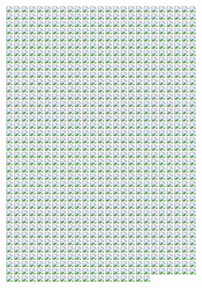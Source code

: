 <img src='CUFSF_944/1.jpg' aligh=center>
<img src='CUFSF_944/2.jpg' aligh=center>
<img src='CUFSF_944/3.jpg' aligh=center>
<img src='CUFSF_944/4.jpg' aligh=center>
<img src='CUFSF_944/5.jpg' aligh=center>
<img src='CUFSF_944/6.jpg' aligh=center>
<img src='CUFSF_944/7.jpg' aligh=center>
<img src='CUFSF_944/8.jpg' aligh=center>
<img src='CUFSF_944/9.jpg' aligh=center>
<img src='CUFSF_944/10.jpg' aligh=center>
<img src='CUFSF_944/11.jpg' aligh=center>
<img src='CUFSF_944/12.jpg' aligh=center>
<img src='CUFSF_944/13.jpg' aligh=center>
<img src='CUFSF_944/14.jpg' aligh=center>
<img src='CUFSF_944/15.jpg' aligh=center>
<img src='CUFSF_944/16.jpg' aligh=center>
<img src='CUFSF_944/17.jpg' aligh=center>
<img src='CUFSF_944/18.jpg' aligh=center>
<img src='CUFSF_944/19.jpg' aligh=center>
<img src='CUFSF_944/20.jpg' aligh=center>
<img src='CUFSF_944/21.jpg' aligh=center>
<img src='CUFSF_944/22.jpg' aligh=center>
<img src='CUFSF_944/23.jpg' aligh=center>
<img src='CUFSF_944/24.jpg' aligh=center>
<img src='CUFSF_944/25.jpg' aligh=center>
<img src='CUFSF_944/26.jpg' aligh=center>
<img src='CUFSF_944/27.jpg' aligh=center>
<img src='CUFSF_944/28.jpg' aligh=center>
<img src='CUFSF_944/29.jpg' aligh=center>
<img src='CUFSF_944/30.jpg' aligh=center>
<img src='CUFSF_944/31.jpg' aligh=center>
<img src='CUFSF_944/32.jpg' aligh=center>
<img src='CUFSF_944/33.jpg' aligh=center>
<img src='CUFSF_944/34.jpg' aligh=center>
<img src='CUFSF_944/35.jpg' aligh=center>
<img src='CUFSF_944/36.jpg' aligh=center>
<img src='CUFSF_944/37.jpg' aligh=center>
<img src='CUFSF_944/38.jpg' aligh=center>
<img src='CUFSF_944/39.jpg' aligh=center>
<img src='CUFSF_944/40.jpg' aligh=center>
<img src='CUFSF_944/41.jpg' aligh=center>
<img src='CUFSF_944/42.jpg' aligh=center>
<img src='CUFSF_944/43.jpg' aligh=center>
<img src='CUFSF_944/44.jpg' aligh=center>
<img src='CUFSF_944/45.jpg' aligh=center>
<img src='CUFSF_944/46.jpg' aligh=center>
<img src='CUFSF_944/47.jpg' aligh=center>
<img src='CUFSF_944/48.jpg' aligh=center>
<img src='CUFSF_944/49.jpg' aligh=center>
<img src='CUFSF_944/50.jpg' aligh=center>
<img src='CUFSF_944/51.jpg' aligh=center>
<img src='CUFSF_944/52.jpg' aligh=center>
<img src='CUFSF_944/53.jpg' aligh=center>
<img src='CUFSF_944/54.jpg' aligh=center>
<img src='CUFSF_944/55.jpg' aligh=center>
<img src='CUFSF_944/56.jpg' aligh=center>
<img src='CUFSF_944/57.jpg' aligh=center>
<img src='CUFSF_944/58.jpg' aligh=center>
<img src='CUFSF_944/59.jpg' aligh=center>
<img src='CUFSF_944/60.jpg' aligh=center>
<img src='CUFSF_944/61.jpg' aligh=center>
<img src='CUFSF_944/62.jpg' aligh=center>
<img src='CUFSF_944/63.jpg' aligh=center>
<img src='CUFSF_944/64.jpg' aligh=center>
<img src='CUFSF_944/65.jpg' aligh=center>
<img src='CUFSF_944/66.jpg' aligh=center>
<img src='CUFSF_944/67.jpg' aligh=center>
<img src='CUFSF_944/68.jpg' aligh=center>
<img src='CUFSF_944/69.jpg' aligh=center>
<img src='CUFSF_944/70.jpg' aligh=center>
<img src='CUFSF_944/71.jpg' aligh=center>
<img src='CUFSF_944/72.jpg' aligh=center>
<img src='CUFSF_944/73.jpg' aligh=center>
<img src='CUFSF_944/74.jpg' aligh=center>
<img src='CUFSF_944/75.jpg' aligh=center>
<img src='CUFSF_944/76.jpg' aligh=center>
<img src='CUFSF_944/77.jpg' aligh=center>
<img src='CUFSF_944/78.jpg' aligh=center>
<img src='CUFSF_944/79.jpg' aligh=center>
<img src='CUFSF_944/80.jpg' aligh=center>
<img src='CUFSF_944/81.jpg' aligh=center>
<img src='CUFSF_944/82.jpg' aligh=center>
<img src='CUFSF_944/83.jpg' aligh=center>
<img src='CUFSF_944/84.jpg' aligh=center>
<img src='CUFSF_944/85.jpg' aligh=center>
<img src='CUFSF_944/86.jpg' aligh=center>
<img src='CUFSF_944/87.jpg' aligh=center>
<img src='CUFSF_944/88.jpg' aligh=center>
<img src='CUFSF_944/89.jpg' aligh=center>
<img src='CUFSF_944/90.jpg' aligh=center>
<img src='CUFSF_944/91.jpg' aligh=center>
<img src='CUFSF_944/92.jpg' aligh=center>
<img src='CUFSF_944/93.jpg' aligh=center>
<img src='CUFSF_944/94.jpg' aligh=center>
<img src='CUFSF_944/95.jpg' aligh=center>
<img src='CUFSF_944/96.jpg' aligh=center>
<img src='CUFSF_944/97.jpg' aligh=center>
<img src='CUFSF_944/98.jpg' aligh=center>
<img src='CUFSF_944/99.jpg' aligh=center>
<img src='CUFSF_944/100.jpg' aligh=center>
<img src='CUFSF_944/101.jpg' aligh=center>
<img src='CUFSF_944/102.jpg' aligh=center>
<img src='CUFSF_944/103.jpg' aligh=center>
<img src='CUFSF_944/104.jpg' aligh=center>
<img src='CUFSF_944/105.jpg' aligh=center>
<img src='CUFSF_944/106.jpg' aligh=center>
<img src='CUFSF_944/107.jpg' aligh=center>
<img src='CUFSF_944/108.jpg' aligh=center>
<img src='CUFSF_944/109.jpg' aligh=center>
<img src='CUFSF_944/110.jpg' aligh=center>
<img src='CUFSF_944/111.jpg' aligh=center>
<img src='CUFSF_944/112.jpg' aligh=center>
<img src='CUFSF_944/113.jpg' aligh=center>
<img src='CUFSF_944/114.jpg' aligh=center>
<img src='CUFSF_944/115.jpg' aligh=center>
<img src='CUFSF_944/116.jpg' aligh=center>
<img src='CUFSF_944/117.jpg' aligh=center>
<img src='CUFSF_944/118.jpg' aligh=center>
<img src='CUFSF_944/119.jpg' aligh=center>
<img src='CUFSF_944/120.jpg' aligh=center>
<img src='CUFSF_944/121.jpg' aligh=center>
<img src='CUFSF_944/122.jpg' aligh=center>
<img src='CUFSF_944/123.jpg' aligh=center>
<img src='CUFSF_944/124.jpg' aligh=center>
<img src='CUFSF_944/125.jpg' aligh=center>
<img src='CUFSF_944/126.jpg' aligh=center>
<img src='CUFSF_944/127.jpg' aligh=center>
<img src='CUFSF_944/128.jpg' aligh=center>
<img src='CUFSF_944/129.jpg' aligh=center>
<img src='CUFSF_944/130.jpg' aligh=center>
<img src='CUFSF_944/131.jpg' aligh=center>
<img src='CUFSF_944/132.jpg' aligh=center>
<img src='CUFSF_944/133.jpg' aligh=center>
<img src='CUFSF_944/134.jpg' aligh=center>
<img src='CUFSF_944/135.jpg' aligh=center>
<img src='CUFSF_944/136.jpg' aligh=center>
<img src='CUFSF_944/137.jpg' aligh=center>
<img src='CUFSF_944/138.jpg' aligh=center>
<img src='CUFSF_944/139.jpg' aligh=center>
<img src='CUFSF_944/140.jpg' aligh=center>
<img src='CUFSF_944/141.jpg' aligh=center>
<img src='CUFSF_944/142.jpg' aligh=center>
<img src='CUFSF_944/143.jpg' aligh=center>
<img src='CUFSF_944/144.jpg' aligh=center>
<img src='CUFSF_944/145.jpg' aligh=center>
<img src='CUFSF_944/146.jpg' aligh=center>
<img src='CUFSF_944/147.jpg' aligh=center>
<img src='CUFSF_944/148.jpg' aligh=center>
<img src='CUFSF_944/149.jpg' aligh=center>
<img src='CUFSF_944/150.jpg' aligh=center>
<img src='CUFSF_944/151.jpg' aligh=center>
<img src='CUFSF_944/152.jpg' aligh=center>
<img src='CUFSF_944/153.jpg' aligh=center>
<img src='CUFSF_944/154.jpg' aligh=center>
<img src='CUFSF_944/155.jpg' aligh=center>
<img src='CUFSF_944/156.jpg' aligh=center>
<img src='CUFSF_944/157.jpg' aligh=center>
<img src='CUFSF_944/158.jpg' aligh=center>
<img src='CUFSF_944/159.jpg' aligh=center>
<img src='CUFSF_944/160.jpg' aligh=center>
<img src='CUFSF_944/161.jpg' aligh=center>
<img src='CUFSF_944/162.jpg' aligh=center>
<img src='CUFSF_944/163.jpg' aligh=center>
<img src='CUFSF_944/164.jpg' aligh=center>
<img src='CUFSF_944/165.jpg' aligh=center>
<img src='CUFSF_944/166.jpg' aligh=center>
<img src='CUFSF_944/167.jpg' aligh=center>
<img src='CUFSF_944/168.jpg' aligh=center>
<img src='CUFSF_944/169.jpg' aligh=center>
<img src='CUFSF_944/170.jpg' aligh=center>
<img src='CUFSF_944/171.jpg' aligh=center>
<img src='CUFSF_944/172.jpg' aligh=center>
<img src='CUFSF_944/173.jpg' aligh=center>
<img src='CUFSF_944/174.jpg' aligh=center>
<img src='CUFSF_944/175.jpg' aligh=center>
<img src='CUFSF_944/176.jpg' aligh=center>
<img src='CUFSF_944/177.jpg' aligh=center>
<img src='CUFSF_944/178.jpg' aligh=center>
<img src='CUFSF_944/179.jpg' aligh=center>
<img src='CUFSF_944/180.jpg' aligh=center>
<img src='CUFSF_944/181.jpg' aligh=center>
<img src='CUFSF_944/182.jpg' aligh=center>
<img src='CUFSF_944/183.jpg' aligh=center>
<img src='CUFSF_944/184.jpg' aligh=center>
<img src='CUFSF_944/185.jpg' aligh=center>
<img src='CUFSF_944/186.jpg' aligh=center>
<img src='CUFSF_944/187.jpg' aligh=center>
<img src='CUFSF_944/188.jpg' aligh=center>
<img src='CUFSF_944/189.jpg' aligh=center>
<img src='CUFSF_944/190.jpg' aligh=center>
<img src='CUFSF_944/191.jpg' aligh=center>
<img src='CUFSF_944/192.jpg' aligh=center>
<img src='CUFSF_944/193.jpg' aligh=center>
<img src='CUFSF_944/194.jpg' aligh=center>
<img src='CUFSF_944/195.jpg' aligh=center>
<img src='CUFSF_944/196.jpg' aligh=center>
<img src='CUFSF_944/197.jpg' aligh=center>
<img src='CUFSF_944/198.jpg' aligh=center>
<img src='CUFSF_944/199.jpg' aligh=center>
<img src='CUFSF_944/200.jpg' aligh=center>
<img src='CUFSF_944/201.jpg' aligh=center>
<img src='CUFSF_944/202.jpg' aligh=center>
<img src='CUFSF_944/203.jpg' aligh=center>
<img src='CUFSF_944/204.jpg' aligh=center>
<img src='CUFSF_944/205.jpg' aligh=center>
<img src='CUFSF_944/206.jpg' aligh=center>
<img src='CUFSF_944/207.jpg' aligh=center>
<img src='CUFSF_944/208.jpg' aligh=center>
<img src='CUFSF_944/209.jpg' aligh=center>
<img src='CUFSF_944/210.jpg' aligh=center>
<img src='CUFSF_944/211.jpg' aligh=center>
<img src='CUFSF_944/212.jpg' aligh=center>
<img src='CUFSF_944/213.jpg' aligh=center>
<img src='CUFSF_944/214.jpg' aligh=center>
<img src='CUFSF_944/215.jpg' aligh=center>
<img src='CUFSF_944/216.jpg' aligh=center>
<img src='CUFSF_944/217.jpg' aligh=center>
<img src='CUFSF_944/218.jpg' aligh=center>
<img src='CUFSF_944/219.jpg' aligh=center>
<img src='CUFSF_944/220.jpg' aligh=center>
<img src='CUFSF_944/221.jpg' aligh=center>
<img src='CUFSF_944/222.jpg' aligh=center>
<img src='CUFSF_944/223.jpg' aligh=center>
<img src='CUFSF_944/224.jpg' aligh=center>
<img src='CUFSF_944/225.jpg' aligh=center>
<img src='CUFSF_944/226.jpg' aligh=center>
<img src='CUFSF_944/227.jpg' aligh=center>
<img src='CUFSF_944/228.jpg' aligh=center>
<img src='CUFSF_944/229.jpg' aligh=center>
<img src='CUFSF_944/230.jpg' aligh=center>
<img src='CUFSF_944/231.jpg' aligh=center>
<img src='CUFSF_944/232.jpg' aligh=center>
<img src='CUFSF_944/233.jpg' aligh=center>
<img src='CUFSF_944/234.jpg' aligh=center>
<img src='CUFSF_944/235.jpg' aligh=center>
<img src='CUFSF_944/236.jpg' aligh=center>
<img src='CUFSF_944/237.jpg' aligh=center>
<img src='CUFSF_944/238.jpg' aligh=center>
<img src='CUFSF_944/239.jpg' aligh=center>
<img src='CUFSF_944/240.jpg' aligh=center>
<img src='CUFSF_944/241.jpg' aligh=center>
<img src='CUFSF_944/242.jpg' aligh=center>
<img src='CUFSF_944/243.jpg' aligh=center>
<img src='CUFSF_944/244.jpg' aligh=center>
<img src='CUFSF_944/245.jpg' aligh=center>
<img src='CUFSF_944/246.jpg' aligh=center>
<img src='CUFSF_944/247.jpg' aligh=center>
<img src='CUFSF_944/248.jpg' aligh=center>
<img src='CUFSF_944/249.jpg' aligh=center>
<img src='CUFSF_944/250.jpg' aligh=center>
<img src='CUFSF_944/251.jpg' aligh=center>
<img src='CUFSF_944/252.jpg' aligh=center>
<img src='CUFSF_944/253.jpg' aligh=center>
<img src='CUFSF_944/254.jpg' aligh=center>
<img src='CUFSF_944/255.jpg' aligh=center>
<img src='CUFSF_944/256.jpg' aligh=center>
<img src='CUFSF_944/257.jpg' aligh=center>
<img src='CUFSF_944/258.jpg' aligh=center>
<img src='CUFSF_944/259.jpg' aligh=center>
<img src='CUFSF_944/260.jpg' aligh=center>
<img src='CUFSF_944/261.jpg' aligh=center>
<img src='CUFSF_944/262.jpg' aligh=center>
<img src='CUFSF_944/263.jpg' aligh=center>
<img src='CUFSF_944/264.jpg' aligh=center>
<img src='CUFSF_944/265.jpg' aligh=center>
<img src='CUFSF_944/266.jpg' aligh=center>
<img src='CUFSF_944/267.jpg' aligh=center>
<img src='CUFSF_944/268.jpg' aligh=center>
<img src='CUFSF_944/269.jpg' aligh=center>
<img src='CUFSF_944/270.jpg' aligh=center>
<img src='CUFSF_944/271.jpg' aligh=center>
<img src='CUFSF_944/272.jpg' aligh=center>
<img src='CUFSF_944/273.jpg' aligh=center>
<img src='CUFSF_944/274.jpg' aligh=center>
<img src='CUFSF_944/275.jpg' aligh=center>
<img src='CUFSF_944/276.jpg' aligh=center>
<img src='CUFSF_944/277.jpg' aligh=center>
<img src='CUFSF_944/278.jpg' aligh=center>
<img src='CUFSF_944/279.jpg' aligh=center>
<img src='CUFSF_944/280.jpg' aligh=center>
<img src='CUFSF_944/281.jpg' aligh=center>
<img src='CUFSF_944/282.jpg' aligh=center>
<img src='CUFSF_944/283.jpg' aligh=center>
<img src='CUFSF_944/284.jpg' aligh=center>
<img src='CUFSF_944/285.jpg' aligh=center>
<img src='CUFSF_944/286.jpg' aligh=center>
<img src='CUFSF_944/287.jpg' aligh=center>
<img src='CUFSF_944/288.jpg' aligh=center>
<img src='CUFSF_944/289.jpg' aligh=center>
<img src='CUFSF_944/290.jpg' aligh=center>
<img src='CUFSF_944/291.jpg' aligh=center>
<img src='CUFSF_944/292.jpg' aligh=center>
<img src='CUFSF_944/293.jpg' aligh=center>
<img src='CUFSF_944/294.jpg' aligh=center>
<img src='CUFSF_944/295.jpg' aligh=center>
<img src='CUFSF_944/296.jpg' aligh=center>
<img src='CUFSF_944/297.jpg' aligh=center>
<img src='CUFSF_944/298.jpg' aligh=center>
<img src='CUFSF_944/299.jpg' aligh=center>
<img src='CUFSF_944/300.jpg' aligh=center>
<img src='CUFSF_944/301.jpg' aligh=center>
<img src='CUFSF_944/302.jpg' aligh=center>
<img src='CUFSF_944/303.jpg' aligh=center>
<img src='CUFSF_944/304.jpg' aligh=center>
<img src='CUFSF_944/305.jpg' aligh=center>
<img src='CUFSF_944/306.jpg' aligh=center>
<img src='CUFSF_944/307.jpg' aligh=center>
<img src='CUFSF_944/308.jpg' aligh=center>
<img src='CUFSF_944/309.jpg' aligh=center>
<img src='CUFSF_944/310.jpg' aligh=center>
<img src='CUFSF_944/311.jpg' aligh=center>
<img src='CUFSF_944/312.jpg' aligh=center>
<img src='CUFSF_944/313.jpg' aligh=center>
<img src='CUFSF_944/314.jpg' aligh=center>
<img src='CUFSF_944/315.jpg' aligh=center>
<img src='CUFSF_944/316.jpg' aligh=center>
<img src='CUFSF_944/317.jpg' aligh=center>
<img src='CUFSF_944/318.jpg' aligh=center>
<img src='CUFSF_944/319.jpg' aligh=center>
<img src='CUFSF_944/320.jpg' aligh=center>
<img src='CUFSF_944/321.jpg' aligh=center>
<img src='CUFSF_944/322.jpg' aligh=center>
<img src='CUFSF_944/323.jpg' aligh=center>
<img src='CUFSF_944/324.jpg' aligh=center>
<img src='CUFSF_944/325.jpg' aligh=center>
<img src='CUFSF_944/326.jpg' aligh=center>
<img src='CUFSF_944/327.jpg' aligh=center>
<img src='CUFSF_944/328.jpg' aligh=center>
<img src='CUFSF_944/329.jpg' aligh=center>
<img src='CUFSF_944/330.jpg' aligh=center>
<img src='CUFSF_944/331.jpg' aligh=center>
<img src='CUFSF_944/332.jpg' aligh=center>
<img src='CUFSF_944/333.jpg' aligh=center>
<img src='CUFSF_944/334.jpg' aligh=center>
<img src='CUFSF_944/335.jpg' aligh=center>
<img src='CUFSF_944/336.jpg' aligh=center>
<img src='CUFSF_944/337.jpg' aligh=center>
<img src='CUFSF_944/338.jpg' aligh=center>
<img src='CUFSF_944/339.jpg' aligh=center>
<img src='CUFSF_944/340.jpg' aligh=center>
<img src='CUFSF_944/341.jpg' aligh=center>
<img src='CUFSF_944/342.jpg' aligh=center>
<img src='CUFSF_944/343.jpg' aligh=center>
<img src='CUFSF_944/344.jpg' aligh=center>
<img src='CUFSF_944/345.jpg' aligh=center>
<img src='CUFSF_944/346.jpg' aligh=center>
<img src='CUFSF_944/347.jpg' aligh=center>
<img src='CUFSF_944/348.jpg' aligh=center>
<img src='CUFSF_944/349.jpg' aligh=center>
<img src='CUFSF_944/350.jpg' aligh=center>
<img src='CUFSF_944/351.jpg' aligh=center>
<img src='CUFSF_944/352.jpg' aligh=center>
<img src='CUFSF_944/353.jpg' aligh=center>
<img src='CUFSF_944/354.jpg' aligh=center>
<img src='CUFSF_944/355.jpg' aligh=center>
<img src='CUFSF_944/356.jpg' aligh=center>
<img src='CUFSF_944/357.jpg' aligh=center>
<img src='CUFSF_944/358.jpg' aligh=center>
<img src='CUFSF_944/359.jpg' aligh=center>
<img src='CUFSF_944/360.jpg' aligh=center>
<img src='CUFSF_944/361.jpg' aligh=center>
<img src='CUFSF_944/362.jpg' aligh=center>
<img src='CUFSF_944/363.jpg' aligh=center>
<img src='CUFSF_944/364.jpg' aligh=center>
<img src='CUFSF_944/365.jpg' aligh=center>
<img src='CUFSF_944/366.jpg' aligh=center>
<img src='CUFSF_944/367.jpg' aligh=center>
<img src='CUFSF_944/368.jpg' aligh=center>
<img src='CUFSF_944/369.jpg' aligh=center>
<img src='CUFSF_944/370.jpg' aligh=center>
<img src='CUFSF_944/371.jpg' aligh=center>
<img src='CUFSF_944/372.jpg' aligh=center>
<img src='CUFSF_944/373.jpg' aligh=center>
<img src='CUFSF_944/374.jpg' aligh=center>
<img src='CUFSF_944/375.jpg' aligh=center>
<img src='CUFSF_944/376.jpg' aligh=center>
<img src='CUFSF_944/377.jpg' aligh=center>
<img src='CUFSF_944/378.jpg' aligh=center>
<img src='CUFSF_944/379.jpg' aligh=center>
<img src='CUFSF_944/380.jpg' aligh=center>
<img src='CUFSF_944/381.jpg' aligh=center>
<img src='CUFSF_944/382.jpg' aligh=center>
<img src='CUFSF_944/383.jpg' aligh=center>
<img src='CUFSF_944/384.jpg' aligh=center>
<img src='CUFSF_944/385.jpg' aligh=center>
<img src='CUFSF_944/386.jpg' aligh=center>
<img src='CUFSF_944/387.jpg' aligh=center>
<img src='CUFSF_944/388.jpg' aligh=center>
<img src='CUFSF_944/389.jpg' aligh=center>
<img src='CUFSF_944/390.jpg' aligh=center>
<img src='CUFSF_944/391.jpg' aligh=center>
<img src='CUFSF_944/392.jpg' aligh=center>
<img src='CUFSF_944/393.jpg' aligh=center>
<img src='CUFSF_944/394.jpg' aligh=center>
<img src='CUFSF_944/395.jpg' aligh=center>
<img src='CUFSF_944/396.jpg' aligh=center>
<img src='CUFSF_944/397.jpg' aligh=center>
<img src='CUFSF_944/398.jpg' aligh=center>
<img src='CUFSF_944/399.jpg' aligh=center>
<img src='CUFSF_944/400.jpg' aligh=center>
<img src='CUFSF_944/401.jpg' aligh=center>
<img src='CUFSF_944/402.jpg' aligh=center>
<img src='CUFSF_944/403.jpg' aligh=center>
<img src='CUFSF_944/404.jpg' aligh=center>
<img src='CUFSF_944/405.jpg' aligh=center>
<img src='CUFSF_944/406.jpg' aligh=center>
<img src='CUFSF_944/407.jpg' aligh=center>
<img src='CUFSF_944/408.jpg' aligh=center>
<img src='CUFSF_944/409.jpg' aligh=center>
<img src='CUFSF_944/410.jpg' aligh=center>
<img src='CUFSF_944/411.jpg' aligh=center>
<img src='CUFSF_944/412.jpg' aligh=center>
<img src='CUFSF_944/413.jpg' aligh=center>
<img src='CUFSF_944/414.jpg' aligh=center>
<img src='CUFSF_944/415.jpg' aligh=center>
<img src='CUFSF_944/416.jpg' aligh=center>
<img src='CUFSF_944/417.jpg' aligh=center>
<img src='CUFSF_944/418.jpg' aligh=center>
<img src='CUFSF_944/419.jpg' aligh=center>
<img src='CUFSF_944/420.jpg' aligh=center>
<img src='CUFSF_944/421.jpg' aligh=center>
<img src='CUFSF_944/422.jpg' aligh=center>
<img src='CUFSF_944/423.jpg' aligh=center>
<img src='CUFSF_944/424.jpg' aligh=center>
<img src='CUFSF_944/425.jpg' aligh=center>
<img src='CUFSF_944/426.jpg' aligh=center>
<img src='CUFSF_944/427.jpg' aligh=center>
<img src='CUFSF_944/428.jpg' aligh=center>
<img src='CUFSF_944/429.jpg' aligh=center>
<img src='CUFSF_944/430.jpg' aligh=center>
<img src='CUFSF_944/431.jpg' aligh=center>
<img src='CUFSF_944/432.jpg' aligh=center>
<img src='CUFSF_944/433.jpg' aligh=center>
<img src='CUFSF_944/434.jpg' aligh=center>
<img src='CUFSF_944/435.jpg' aligh=center>
<img src='CUFSF_944/436.jpg' aligh=center>
<img src='CUFSF_944/437.jpg' aligh=center>
<img src='CUFSF_944/438.jpg' aligh=center>
<img src='CUFSF_944/439.jpg' aligh=center>
<img src='CUFSF_944/440.jpg' aligh=center>
<img src='CUFSF_944/441.jpg' aligh=center>
<img src='CUFSF_944/442.jpg' aligh=center>
<img src='CUFSF_944/443.jpg' aligh=center>
<img src='CUFSF_944/444.jpg' aligh=center>
<img src='CUFSF_944/445.jpg' aligh=center>
<img src='CUFSF_944/446.jpg' aligh=center>
<img src='CUFSF_944/447.jpg' aligh=center>
<img src='CUFSF_944/448.jpg' aligh=center>
<img src='CUFSF_944/449.jpg' aligh=center>
<img src='CUFSF_944/450.jpg' aligh=center>
<img src='CUFSF_944/451.jpg' aligh=center>
<img src='CUFSF_944/452.jpg' aligh=center>
<img src='CUFSF_944/453.jpg' aligh=center>
<img src='CUFSF_944/454.jpg' aligh=center>
<img src='CUFSF_944/455.jpg' aligh=center>
<img src='CUFSF_944/456.jpg' aligh=center>
<img src='CUFSF_944/457.jpg' aligh=center>
<img src='CUFSF_944/458.jpg' aligh=center>
<img src='CUFSF_944/459.jpg' aligh=center>
<img src='CUFSF_944/460.jpg' aligh=center>
<img src='CUFSF_944/461.jpg' aligh=center>
<img src='CUFSF_944/462.jpg' aligh=center>
<img src='CUFSF_944/463.jpg' aligh=center>
<img src='CUFSF_944/464.jpg' aligh=center>
<img src='CUFSF_944/465.jpg' aligh=center>
<img src='CUFSF_944/466.jpg' aligh=center>
<img src='CUFSF_944/467.jpg' aligh=center>
<img src='CUFSF_944/468.jpg' aligh=center>
<img src='CUFSF_944/469.jpg' aligh=center>
<img src='CUFSF_944/470.jpg' aligh=center>
<img src='CUFSF_944/471.jpg' aligh=center>
<img src='CUFSF_944/472.jpg' aligh=center>
<img src='CUFSF_944/473.jpg' aligh=center>
<img src='CUFSF_944/474.jpg' aligh=center>
<img src='CUFSF_944/475.jpg' aligh=center>
<img src='CUFSF_944/476.jpg' aligh=center>
<img src='CUFSF_944/477.jpg' aligh=center>
<img src='CUFSF_944/478.jpg' aligh=center>
<img src='CUFSF_944/479.jpg' aligh=center>
<img src='CUFSF_944/480.jpg' aligh=center>
<img src='CUFSF_944/481.jpg' aligh=center>
<img src='CUFSF_944/482.jpg' aligh=center>
<img src='CUFSF_944/483.jpg' aligh=center>
<img src='CUFSF_944/484.jpg' aligh=center>
<img src='CUFSF_944/485.jpg' aligh=center>
<img src='CUFSF_944/486.jpg' aligh=center>
<img src='CUFSF_944/487.jpg' aligh=center>
<img src='CUFSF_944/488.jpg' aligh=center>
<img src='CUFSF_944/489.jpg' aligh=center>
<img src='CUFSF_944/490.jpg' aligh=center>
<img src='CUFSF_944/491.jpg' aligh=center>
<img src='CUFSF_944/492.jpg' aligh=center>
<img src='CUFSF_944/493.jpg' aligh=center>
<img src='CUFSF_944/494.jpg' aligh=center>
<img src='CUFSF_944/495.jpg' aligh=center>
<img src='CUFSF_944/496.jpg' aligh=center>
<img src='CUFSF_944/497.jpg' aligh=center>
<img src='CUFSF_944/498.jpg' aligh=center>
<img src='CUFSF_944/499.jpg' aligh=center>
<img src='CUFSF_944/500.jpg' aligh=center>
<img src='CUFSF_944/501.jpg' aligh=center>
<img src='CUFSF_944/502.jpg' aligh=center>
<img src='CUFSF_944/503.jpg' aligh=center>
<img src='CUFSF_944/504.jpg' aligh=center>
<img src='CUFSF_944/505.jpg' aligh=center>
<img src='CUFSF_944/506.jpg' aligh=center>
<img src='CUFSF_944/507.jpg' aligh=center>
<img src='CUFSF_944/508.jpg' aligh=center>
<img src='CUFSF_944/509.jpg' aligh=center>
<img src='CUFSF_944/510.jpg' aligh=center>
<img src='CUFSF_944/511.jpg' aligh=center>
<img src='CUFSF_944/512.jpg' aligh=center>
<img src='CUFSF_944/513.jpg' aligh=center>
<img src='CUFSF_944/514.jpg' aligh=center>
<img src='CUFSF_944/515.jpg' aligh=center>
<img src='CUFSF_944/516.jpg' aligh=center>
<img src='CUFSF_944/517.jpg' aligh=center>
<img src='CUFSF_944/518.jpg' aligh=center>
<img src='CUFSF_944/519.jpg' aligh=center>
<img src='CUFSF_944/520.jpg' aligh=center>
<img src='CUFSF_944/521.jpg' aligh=center>
<img src='CUFSF_944/522.jpg' aligh=center>
<img src='CUFSF_944/523.jpg' aligh=center>
<img src='CUFSF_944/524.jpg' aligh=center>
<img src='CUFSF_944/525.jpg' aligh=center>
<img src='CUFSF_944/526.jpg' aligh=center>
<img src='CUFSF_944/527.jpg' aligh=center>
<img src='CUFSF_944/528.jpg' aligh=center>
<img src='CUFSF_944/529.jpg' aligh=center>
<img src='CUFSF_944/530.jpg' aligh=center>
<img src='CUFSF_944/531.jpg' aligh=center>
<img src='CUFSF_944/532.jpg' aligh=center>
<img src='CUFSF_944/533.jpg' aligh=center>
<img src='CUFSF_944/534.jpg' aligh=center>
<img src='CUFSF_944/535.jpg' aligh=center>
<img src='CUFSF_944/536.jpg' aligh=center>
<img src='CUFSF_944/537.jpg' aligh=center>
<img src='CUFSF_944/538.jpg' aligh=center>
<img src='CUFSF_944/539.jpg' aligh=center>
<img src='CUFSF_944/540.jpg' aligh=center>
<img src='CUFSF_944/541.jpg' aligh=center>
<img src='CUFSF_944/542.jpg' aligh=center>
<img src='CUFSF_944/543.jpg' aligh=center>
<img src='CUFSF_944/544.jpg' aligh=center>
<img src='CUFSF_944/545.jpg' aligh=center>
<img src='CUFSF_944/546.jpg' aligh=center>
<img src='CUFSF_944/547.jpg' aligh=center>
<img src='CUFSF_944/548.jpg' aligh=center>
<img src='CUFSF_944/549.jpg' aligh=center>
<img src='CUFSF_944/550.jpg' aligh=center>
<img src='CUFSF_944/551.jpg' aligh=center>
<img src='CUFSF_944/552.jpg' aligh=center>
<img src='CUFSF_944/553.jpg' aligh=center>
<img src='CUFSF_944/554.jpg' aligh=center>
<img src='CUFSF_944/555.jpg' aligh=center>
<img src='CUFSF_944/556.jpg' aligh=center>
<img src='CUFSF_944/557.jpg' aligh=center>
<img src='CUFSF_944/558.jpg' aligh=center>
<img src='CUFSF_944/559.jpg' aligh=center>
<img src='CUFSF_944/560.jpg' aligh=center>
<img src='CUFSF_944/561.jpg' aligh=center>
<img src='CUFSF_944/562.jpg' aligh=center>
<img src='CUFSF_944/563.jpg' aligh=center>
<img src='CUFSF_944/564.jpg' aligh=center>
<img src='CUFSF_944/565.jpg' aligh=center>
<img src='CUFSF_944/566.jpg' aligh=center>
<img src='CUFSF_944/567.jpg' aligh=center>
<img src='CUFSF_944/568.jpg' aligh=center>
<img src='CUFSF_944/569.jpg' aligh=center>
<img src='CUFSF_944/570.jpg' aligh=center>
<img src='CUFSF_944/571.jpg' aligh=center>
<img src='CUFSF_944/572.jpg' aligh=center>
<img src='CUFSF_944/573.jpg' aligh=center>
<img src='CUFSF_944/574.jpg' aligh=center>
<img src='CUFSF_944/575.jpg' aligh=center>
<img src='CUFSF_944/576.jpg' aligh=center>
<img src='CUFSF_944/577.jpg' aligh=center>
<img src='CUFSF_944/578.jpg' aligh=center>
<img src='CUFSF_944/579.jpg' aligh=center>
<img src='CUFSF_944/580.jpg' aligh=center>
<img src='CUFSF_944/581.jpg' aligh=center>
<img src='CUFSF_944/582.jpg' aligh=center>
<img src='CUFSF_944/583.jpg' aligh=center>
<img src='CUFSF_944/584.jpg' aligh=center>
<img src='CUFSF_944/585.jpg' aligh=center>
<img src='CUFSF_944/586.jpg' aligh=center>
<img src='CUFSF_944/587.jpg' aligh=center>
<img src='CUFSF_944/588.jpg' aligh=center>
<img src='CUFSF_944/589.jpg' aligh=center>
<img src='CUFSF_944/590.jpg' aligh=center>
<img src='CUFSF_944/591.jpg' aligh=center>
<img src='CUFSF_944/592.jpg' aligh=center>
<img src='CUFSF_944/593.jpg' aligh=center>
<img src='CUFSF_944/594.jpg' aligh=center>
<img src='CUFSF_944/595.jpg' aligh=center>
<img src='CUFSF_944/596.jpg' aligh=center>
<img src='CUFSF_944/597.jpg' aligh=center>
<img src='CUFSF_944/598.jpg' aligh=center>
<img src='CUFSF_944/599.jpg' aligh=center>
<img src='CUFSF_944/600.jpg' aligh=center>
<img src='CUFSF_944/601.jpg' aligh=center>
<img src='CUFSF_944/602.jpg' aligh=center>
<img src='CUFSF_944/603.jpg' aligh=center>
<img src='CUFSF_944/604.jpg' aligh=center>
<img src='CUFSF_944/605.jpg' aligh=center>
<img src='CUFSF_944/606.jpg' aligh=center>
<img src='CUFSF_944/607.jpg' aligh=center>
<img src='CUFSF_944/608.jpg' aligh=center>
<img src='CUFSF_944/609.jpg' aligh=center>
<img src='CUFSF_944/610.jpg' aligh=center>
<img src='CUFSF_944/611.jpg' aligh=center>
<img src='CUFSF_944/612.jpg' aligh=center>
<img src='CUFSF_944/613.jpg' aligh=center>
<img src='CUFSF_944/614.jpg' aligh=center>
<img src='CUFSF_944/615.jpg' aligh=center>
<img src='CUFSF_944/616.jpg' aligh=center>
<img src='CUFSF_944/617.jpg' aligh=center>
<img src='CUFSF_944/618.jpg' aligh=center>
<img src='CUFSF_944/619.jpg' aligh=center>
<img src='CUFSF_944/620.jpg' aligh=center>
<img src='CUFSF_944/621.jpg' aligh=center>
<img src='CUFSF_944/622.jpg' aligh=center>
<img src='CUFSF_944/623.jpg' aligh=center>
<img src='CUFSF_944/624.jpg' aligh=center>
<img src='CUFSF_944/625.jpg' aligh=center>
<img src='CUFSF_944/626.jpg' aligh=center>
<img src='CUFSF_944/627.jpg' aligh=center>
<img src='CUFSF_944/628.jpg' aligh=center>
<img src='CUFSF_944/629.jpg' aligh=center>
<img src='CUFSF_944/630.jpg' aligh=center>
<img src='CUFSF_944/631.jpg' aligh=center>
<img src='CUFSF_944/632.jpg' aligh=center>
<img src='CUFSF_944/633.jpg' aligh=center>
<img src='CUFSF_944/634.jpg' aligh=center>
<img src='CUFSF_944/635.jpg' aligh=center>
<img src='CUFSF_944/636.jpg' aligh=center>
<img src='CUFSF_944/637.jpg' aligh=center>
<img src='CUFSF_944/638.jpg' aligh=center>
<img src='CUFSF_944/639.jpg' aligh=center>
<img src='CUFSF_944/640.jpg' aligh=center>
<img src='CUFSF_944/641.jpg' aligh=center>
<img src='CUFSF_944/642.jpg' aligh=center>
<img src='CUFSF_944/643.jpg' aligh=center>
<img src='CUFSF_944/644.jpg' aligh=center>
<img src='CUFSF_944/645.jpg' aligh=center>
<img src='CUFSF_944/646.jpg' aligh=center>
<img src='CUFSF_944/647.jpg' aligh=center>
<img src='CUFSF_944/648.jpg' aligh=center>
<img src='CUFSF_944/649.jpg' aligh=center>
<img src='CUFSF_944/650.jpg' aligh=center>
<img src='CUFSF_944/651.jpg' aligh=center>
<img src='CUFSF_944/652.jpg' aligh=center>
<img src='CUFSF_944/653.jpg' aligh=center>
<img src='CUFSF_944/654.jpg' aligh=center>
<img src='CUFSF_944/655.jpg' aligh=center>
<img src='CUFSF_944/656.jpg' aligh=center>
<img src='CUFSF_944/657.jpg' aligh=center>
<img src='CUFSF_944/658.jpg' aligh=center>
<img src='CUFSF_944/659.jpg' aligh=center>
<img src='CUFSF_944/660.jpg' aligh=center>
<img src='CUFSF_944/661.jpg' aligh=center>
<img src='CUFSF_944/662.jpg' aligh=center>
<img src='CUFSF_944/663.jpg' aligh=center>
<img src='CUFSF_944/664.jpg' aligh=center>
<img src='CUFSF_944/665.jpg' aligh=center>
<img src='CUFSF_944/666.jpg' aligh=center>
<img src='CUFSF_944/667.jpg' aligh=center>
<img src='CUFSF_944/668.jpg' aligh=center>
<img src='CUFSF_944/669.jpg' aligh=center>
<img src='CUFSF_944/670.jpg' aligh=center>
<img src='CUFSF_944/671.jpg' aligh=center>
<img src='CUFSF_944/672.jpg' aligh=center>
<img src='CUFSF_944/673.jpg' aligh=center>
<img src='CUFSF_944/674.jpg' aligh=center>
<img src='CUFSF_944/675.jpg' aligh=center>
<img src='CUFSF_944/676.jpg' aligh=center>
<img src='CUFSF_944/677.jpg' aligh=center>
<img src='CUFSF_944/678.jpg' aligh=center>
<img src='CUFSF_944/679.jpg' aligh=center>
<img src='CUFSF_944/680.jpg' aligh=center>
<img src='CUFSF_944/681.jpg' aligh=center>
<img src='CUFSF_944/682.jpg' aligh=center>
<img src='CUFSF_944/683.jpg' aligh=center>
<img src='CUFSF_944/684.jpg' aligh=center>
<img src='CUFSF_944/685.jpg' aligh=center>
<img src='CUFSF_944/686.jpg' aligh=center>
<img src='CUFSF_944/687.jpg' aligh=center>
<img src='CUFSF_944/688.jpg' aligh=center>
<img src='CUFSF_944/689.jpg' aligh=center>
<img src='CUFSF_944/690.jpg' aligh=center>
<img src='CUFSF_944/691.jpg' aligh=center>
<img src='CUFSF_944/692.jpg' aligh=center>
<img src='CUFSF_944/693.jpg' aligh=center>
<img src='CUFSF_944/694.jpg' aligh=center>
<img src='CUFSF_944/695.jpg' aligh=center>
<img src='CUFSF_944/696.jpg' aligh=center>
<img src='CUFSF_944/697.jpg' aligh=center>
<img src='CUFSF_944/698.jpg' aligh=center>
<img src='CUFSF_944/699.jpg' aligh=center>
<img src='CUFSF_944/700.jpg' aligh=center>
<img src='CUFSF_944/701.jpg' aligh=center>
<img src='CUFSF_944/702.jpg' aligh=center>
<img src='CUFSF_944/703.jpg' aligh=center>
<img src='CUFSF_944/704.jpg' aligh=center>
<img src='CUFSF_944/705.jpg' aligh=center>
<img src='CUFSF_944/706.jpg' aligh=center>
<img src='CUFSF_944/707.jpg' aligh=center>
<img src='CUFSF_944/708.jpg' aligh=center>
<img src='CUFSF_944/709.jpg' aligh=center>
<img src='CUFSF_944/710.jpg' aligh=center>
<img src='CUFSF_944/711.jpg' aligh=center>
<img src='CUFSF_944/712.jpg' aligh=center>
<img src='CUFSF_944/713.jpg' aligh=center>
<img src='CUFSF_944/714.jpg' aligh=center>
<img src='CUFSF_944/715.jpg' aligh=center>
<img src='CUFSF_944/716.jpg' aligh=center>
<img src='CUFSF_944/717.jpg' aligh=center>
<img src='CUFSF_944/718.jpg' aligh=center>
<img src='CUFSF_944/719.jpg' aligh=center>
<img src='CUFSF_944/720.jpg' aligh=center>
<img src='CUFSF_944/721.jpg' aligh=center>
<img src='CUFSF_944/722.jpg' aligh=center>
<img src='CUFSF_944/723.jpg' aligh=center>
<img src='CUFSF_944/724.jpg' aligh=center>
<img src='CUFSF_944/725.jpg' aligh=center>
<img src='CUFSF_944/726.jpg' aligh=center>
<img src='CUFSF_944/727.jpg' aligh=center>
<img src='CUFSF_944/728.jpg' aligh=center>
<img src='CUFSF_944/729.jpg' aligh=center>
<img src='CUFSF_944/730.jpg' aligh=center>
<img src='CUFSF_944/731.jpg' aligh=center>
<img src='CUFSF_944/732.jpg' aligh=center>
<img src='CUFSF_944/733.jpg' aligh=center>
<img src='CUFSF_944/734.jpg' aligh=center>
<img src='CUFSF_944/735.jpg' aligh=center>
<img src='CUFSF_944/736.jpg' aligh=center>
<img src='CUFSF_944/737.jpg' aligh=center>
<img src='CUFSF_944/738.jpg' aligh=center>
<img src='CUFSF_944/739.jpg' aligh=center>
<img src='CUFSF_944/740.jpg' aligh=center>
<img src='CUFSF_944/741.jpg' aligh=center>
<img src='CUFSF_944/742.jpg' aligh=center>
<img src='CUFSF_944/743.jpg' aligh=center>
<img src='CUFSF_944/744.jpg' aligh=center>
<img src='CUFSF_944/745.jpg' aligh=center>
<img src='CUFSF_944/746.jpg' aligh=center>
<img src='CUFSF_944/747.jpg' aligh=center>
<img src='CUFSF_944/748.jpg' aligh=center>
<img src='CUFSF_944/749.jpg' aligh=center>
<img src='CUFSF_944/750.jpg' aligh=center>
<img src='CUFSF_944/751.jpg' aligh=center>
<img src='CUFSF_944/752.jpg' aligh=center>
<img src='CUFSF_944/753.jpg' aligh=center>
<img src='CUFSF_944/754.jpg' aligh=center>
<img src='CUFSF_944/755.jpg' aligh=center>
<img src='CUFSF_944/756.jpg' aligh=center>
<img src='CUFSF_944/757.jpg' aligh=center>
<img src='CUFSF_944/758.jpg' aligh=center>
<img src='CUFSF_944/759.jpg' aligh=center>
<img src='CUFSF_944/760.jpg' aligh=center>
<img src='CUFSF_944/761.jpg' aligh=center>
<img src='CUFSF_944/762.jpg' aligh=center>
<img src='CUFSF_944/763.jpg' aligh=center>
<img src='CUFSF_944/764.jpg' aligh=center>
<img src='CUFSF_944/765.jpg' aligh=center>
<img src='CUFSF_944/766.jpg' aligh=center>
<img src='CUFSF_944/767.jpg' aligh=center>
<img src='CUFSF_944/768.jpg' aligh=center>
<img src='CUFSF_944/769.jpg' aligh=center>
<img src='CUFSF_944/770.jpg' aligh=center>
<img src='CUFSF_944/771.jpg' aligh=center>
<img src='CUFSF_944/772.jpg' aligh=center>
<img src='CUFSF_944/773.jpg' aligh=center>
<img src='CUFSF_944/774.jpg' aligh=center>
<img src='CUFSF_944/775.jpg' aligh=center>
<img src='CUFSF_944/776.jpg' aligh=center>
<img src='CUFSF_944/777.jpg' aligh=center>
<img src='CUFSF_944/778.jpg' aligh=center>
<img src='CUFSF_944/779.jpg' aligh=center>
<img src='CUFSF_944/780.jpg' aligh=center>
<img src='CUFSF_944/781.jpg' aligh=center>
<img src='CUFSF_944/782.jpg' aligh=center>
<img src='CUFSF_944/783.jpg' aligh=center>
<img src='CUFSF_944/784.jpg' aligh=center>
<img src='CUFSF_944/785.jpg' aligh=center>
<img src='CUFSF_944/786.jpg' aligh=center>
<img src='CUFSF_944/787.jpg' aligh=center>
<img src='CUFSF_944/788.jpg' aligh=center>
<img src='CUFSF_944/789.jpg' aligh=center>
<img src='CUFSF_944/790.jpg' aligh=center>
<img src='CUFSF_944/791.jpg' aligh=center>
<img src='CUFSF_944/792.jpg' aligh=center>
<img src='CUFSF_944/793.jpg' aligh=center>
<img src='CUFSF_944/794.jpg' aligh=center>
<img src='CUFSF_944/795.jpg' aligh=center>
<img src='CUFSF_944/796.jpg' aligh=center>
<img src='CUFSF_944/797.jpg' aligh=center>
<img src='CUFSF_944/798.jpg' aligh=center>
<img src='CUFSF_944/799.jpg' aligh=center>
<img src='CUFSF_944/800.jpg' aligh=center>
<img src='CUFSF_944/801.jpg' aligh=center>
<img src='CUFSF_944/802.jpg' aligh=center>
<img src='CUFSF_944/803.jpg' aligh=center>
<img src='CUFSF_944/804.jpg' aligh=center>
<img src='CUFSF_944/805.jpg' aligh=center>
<img src='CUFSF_944/806.jpg' aligh=center>
<img src='CUFSF_944/807.jpg' aligh=center>
<img src='CUFSF_944/808.jpg' aligh=center>
<img src='CUFSF_944/809.jpg' aligh=center>
<img src='CUFSF_944/810.jpg' aligh=center>
<img src='CUFSF_944/811.jpg' aligh=center>
<img src='CUFSF_944/812.jpg' aligh=center>
<img src='CUFSF_944/813.jpg' aligh=center>
<img src='CUFSF_944/814.jpg' aligh=center>
<img src='CUFSF_944/815.jpg' aligh=center>
<img src='CUFSF_944/816.jpg' aligh=center>
<img src='CUFSF_944/817.jpg' aligh=center>
<img src='CUFSF_944/818.jpg' aligh=center>
<img src='CUFSF_944/819.jpg' aligh=center>
<img src='CUFSF_944/820.jpg' aligh=center>
<img src='CUFSF_944/821.jpg' aligh=center>
<img src='CUFSF_944/822.jpg' aligh=center>
<img src='CUFSF_944/823.jpg' aligh=center>
<img src='CUFSF_944/824.jpg' aligh=center>
<img src='CUFSF_944/825.jpg' aligh=center>
<img src='CUFSF_944/826.jpg' aligh=center>
<img src='CUFSF_944/827.jpg' aligh=center>
<img src='CUFSF_944/828.jpg' aligh=center>
<img src='CUFSF_944/829.jpg' aligh=center>
<img src='CUFSF_944/830.jpg' aligh=center>
<img src='CUFSF_944/831.jpg' aligh=center>
<img src='CUFSF_944/832.jpg' aligh=center>
<img src='CUFSF_944/833.jpg' aligh=center>
<img src='CUFSF_944/834.jpg' aligh=center>
<img src='CUFSF_944/835.jpg' aligh=center>
<img src='CUFSF_944/836.jpg' aligh=center>
<img src='CUFSF_944/837.jpg' aligh=center>
<img src='CUFSF_944/838.jpg' aligh=center>
<img src='CUFSF_944/839.jpg' aligh=center>
<img src='CUFSF_944/840.jpg' aligh=center>
<img src='CUFSF_944/841.jpg' aligh=center>
<img src='CUFSF_944/842.jpg' aligh=center>
<img src='CUFSF_944/843.jpg' aligh=center>
<img src='CUFSF_944/844.jpg' aligh=center>
<img src='CUFSF_944/845.jpg' aligh=center>
<img src='CUFSF_944/846.jpg' aligh=center>
<img src='CUFSF_944/847.jpg' aligh=center>
<img src='CUFSF_944/848.jpg' aligh=center>
<img src='CUFSF_944/849.jpg' aligh=center>
<img src='CUFSF_944/850.jpg' aligh=center>
<img src='CUFSF_944/851.jpg' aligh=center>
<img src='CUFSF_944/852.jpg' aligh=center>
<img src='CUFSF_944/853.jpg' aligh=center>
<img src='CUFSF_944/854.jpg' aligh=center>
<img src='CUFSF_944/855.jpg' aligh=center>
<img src='CUFSF_944/856.jpg' aligh=center>
<img src='CUFSF_944/857.jpg' aligh=center>
<img src='CUFSF_944/858.jpg' aligh=center>
<img src='CUFSF_944/859.jpg' aligh=center>
<img src='CUFSF_944/860.jpg' aligh=center>
<img src='CUFSF_944/861.jpg' aligh=center>
<img src='CUFSF_944/862.jpg' aligh=center>
<img src='CUFSF_944/863.jpg' aligh=center>
<img src='CUFSF_944/864.jpg' aligh=center>
<img src='CUFSF_944/865.jpg' aligh=center>
<img src='CUFSF_944/866.jpg' aligh=center>
<img src='CUFSF_944/867.jpg' aligh=center>
<img src='CUFSF_944/868.jpg' aligh=center>
<img src='CUFSF_944/869.jpg' aligh=center>
<img src='CUFSF_944/870.jpg' aligh=center>
<img src='CUFSF_944/871.jpg' aligh=center>
<img src='CUFSF_944/872.jpg' aligh=center>
<img src='CUFSF_944/873.jpg' aligh=center>
<img src='CUFSF_944/874.jpg' aligh=center>
<img src='CUFSF_944/875.jpg' aligh=center>
<img src='CUFSF_944/876.jpg' aligh=center>
<img src='CUFSF_944/877.jpg' aligh=center>
<img src='CUFSF_944/878.jpg' aligh=center>
<img src='CUFSF_944/879.jpg' aligh=center>
<img src='CUFSF_944/880.jpg' aligh=center>
<img src='CUFSF_944/881.jpg' aligh=center>
<img src='CUFSF_944/882.jpg' aligh=center>
<img src='CUFSF_944/883.jpg' aligh=center>
<img src='CUFSF_944/884.jpg' aligh=center>
<img src='CUFSF_944/885.jpg' aligh=center>
<img src='CUFSF_944/886.jpg' aligh=center>
<img src='CUFSF_944/887.jpg' aligh=center>
<img src='CUFSF_944/888.jpg' aligh=center>
<img src='CUFSF_944/889.jpg' aligh=center>
<img src='CUFSF_944/890.jpg' aligh=center>
<img src='CUFSF_944/891.jpg' aligh=center>
<img src='CUFSF_944/892.jpg' aligh=center>
<img src='CUFSF_944/893.jpg' aligh=center>
<img src='CUFSF_944/894.jpg' aligh=center>
<img src='CUFSF_944/895.jpg' aligh=center>
<img src='CUFSF_944/896.jpg' aligh=center>
<img src='CUFSF_944/897.jpg' aligh=center>
<img src='CUFSF_944/898.jpg' aligh=center>
<img src='CUFSF_944/899.jpg' aligh=center>
<img src='CUFSF_944/900.jpg' aligh=center>
<img src='CUFSF_944/901.jpg' aligh=center>
<img src='CUFSF_944/902.jpg' aligh=center>
<img src='CUFSF_944/903.jpg' aligh=center>
<img src='CUFSF_944/904.jpg' aligh=center>
<img src='CUFSF_944/905.jpg' aligh=center>
<img src='CUFSF_944/906.jpg' aligh=center>
<img src='CUFSF_944/907.jpg' aligh=center>
<img src='CUFSF_944/908.jpg' aligh=center>
<img src='CUFSF_944/909.jpg' aligh=center>
<img src='CUFSF_944/910.jpg' aligh=center>
<img src='CUFSF_944/911.jpg' aligh=center>
<img src='CUFSF_944/912.jpg' aligh=center>
<img src='CUFSF_944/913.jpg' aligh=center>
<img src='CUFSF_944/914.jpg' aligh=center>
<img src='CUFSF_944/915.jpg' aligh=center>
<img src='CUFSF_944/916.jpg' aligh=center>
<img src='CUFSF_944/917.jpg' aligh=center>
<img src='CUFSF_944/918.jpg' aligh=center>
<img src='CUFSF_944/919.jpg' aligh=center>
<img src='CUFSF_944/920.jpg' aligh=center>
<img src='CUFSF_944/921.jpg' aligh=center>
<img src='CUFSF_944/922.jpg' aligh=center>
<img src='CUFSF_944/923.jpg' aligh=center>
<img src='CUFSF_944/924.jpg' aligh=center>
<img src='CUFSF_944/925.jpg' aligh=center>
<img src='CUFSF_944/926.jpg' aligh=center>
<img src='CUFSF_944/927.jpg' aligh=center>
<img src='CUFSF_944/928.jpg' aligh=center>
<img src='CUFSF_944/929.jpg' aligh=center>
<img src='CUFSF_944/930.jpg' aligh=center>
<img src='CUFSF_944/931.jpg' aligh=center>
<img src='CUFSF_944/932.jpg' aligh=center>
<img src='CUFSF_944/933.jpg' aligh=center>
<img src='CUFSF_944/934.jpg' aligh=center>
<img src='CUFSF_944/935.jpg' aligh=center>
<img src='CUFSF_944/936.jpg' aligh=center>
<img src='CUFSF_944/937.jpg' aligh=center>
<img src='CUFSF_944/938.jpg' aligh=center>
<img src='CUFSF_944/939.jpg' aligh=center>
<img src='CUFSF_944/940.jpg' aligh=center>
<img src='CUFSF_944/941.jpg' aligh=center>
<img src='CUFSF_944/942.jpg' aligh=center>
<img src='CUFSF_944/943.jpg' aligh=center>
<img src='CUFSF_944/944.jpg' aligh=center>
